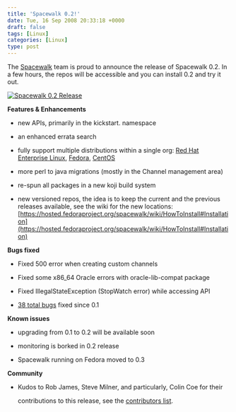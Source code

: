 ```yaml
---
title: 'Spacewalk 0.2!'
date: Tue, 16 Sep 2008 20:33:18 +0000
draft: false
tags: [Linux]
categories: [Linux]
type: post
---
```


The [Spacewalk](http://spacewalk.redhat.com) team is proud to announce the release of Spacewalk 0.2. In a few hours, the repos will be accessible and you can install 0.2 and try it out.

[![](http://zeusville.files.wordpress.com/2008/09/spacewalk-release.png "Spacewalk 0.2 Release")](http://spacewalk.redhat.com)

**Features & Enhancements**

*   new APIs, primarily in the kickstart. namespace

*   an enhanced errata search

*   fully support multiple distributions within a single org: [Red Hat Enterprise Linux](http://www.redhat.com/rhel/), [Fedora](http://fedoraproject.org/get-fedora), [CentOS](http://www.centos.org/)

*   more perl to java migrations (mostly in the Channel management area)

*   re-spun all packages in a new koji build system

*   new versioned repos, the idea is to keep the current and the previous releases available, see the wiki for the new locations: [https://hosted.fedoraproject.org/spacewalk/wiki/HowToInstall#Installation](https://hosted.fedoraproject.org/spacewalk/wiki/HowToInstall#Installation)

**Bugs fixed**

*   Fixed 500 error when creating custom channels

*   Fixed some x86\_64 Oracle errors with oracle-lib-compat package

*   Fixed IllegalStateException (StopWatch error) while accessing API

*   [38 total bugs](http://tinyurl.com/6aqqpk) fixed since 0.1

**Known issues**

*   upgrading from 0.1 to 0.2 will be available soon

*   monitoring is borked in 0.2 release

*   Spacewalk running on Fedora moved to 0.3

**Community**

*   Kudos to Rob James, Steve Milner, and particularly, Colin Coe for their
    
    contributions to this release, see the [contributors list](https://hosted.fedoraproject.org/spacewalk/wiki/ContibutorList).